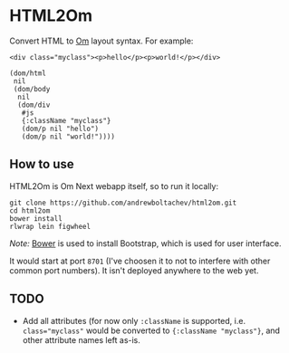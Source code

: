 # HTML2Om

Convert HTML to [Om](https://github.com/omcljs/om) layout syntax. For example:

```
<div class="myclass"><p>hello</p><p>world!</p></div>
```

```
(dom/html
 nil
 (dom/body
  nil
  (dom/div
   #js
   {:className "myclass"}
   (dom/p nil "hello")
   (dom/p nil "world!"))))
 ```
 
## How to use
 
HTML2Om is Om Next webapp itself, so to run it locally:
 
```
git clone https://github.com/andrewboltachev/html2om.git
cd html2om
bower install
rlwrap lein figwheel
```
*Note:* [Bower](http://bower.io/) is used to install Bootstrap, which is used for user interface.
 
It would start at port `8701` (I've choosen it to not to interfere with other common port numbers).
It isn't deployed anywhere to the web yet.
 
## TODO

* Add all attributes (for now only `:className` is supported, i.e. `class="myclass"` would be converted to `{:className "myclass"}`, and other attribute names left as-is.
